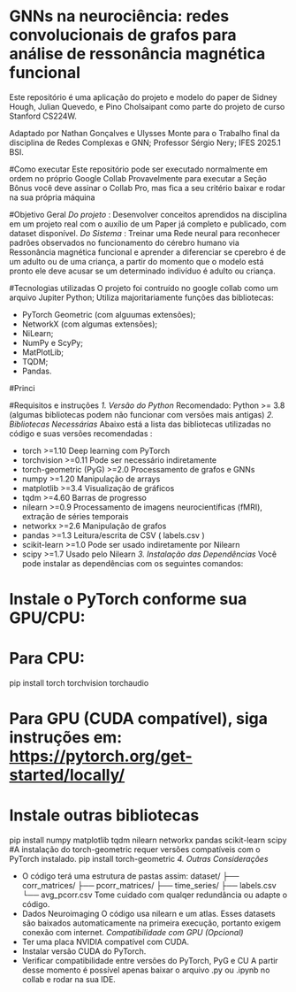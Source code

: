 # GNNs na neurociência: redes convolucionais de grafos para análise de ressonância magnética funcional
Este repositório é uma aplicação do projeto e modelo do paper de Sidney Hough, Julian Quevedo, e Pino Cholsaipant como parte do projeto de curso Stanford CS224W.

Adaptado por Nathan Gonçalves e Ulysses Monte para o Trabalho final da disciplina de Redes Complexas e GNN;
Professor Sérgio Nery;
IFES 2025.1 BSI.

#Como executar
Este repositório pode ser executado normalmente em ordem no próprio Google Collab
Provavelmente para executar a Seção Bônus você deve assinar o Collab Pro, mas fica a seu critério baixar e rodar na sua própria máquina

#Objetivo Geral
*Do projeto* : Desenvolver conceitos aprendidos na disciplina em um projeto real com o auxílio de um Paper já completo e publicado, com dataset disponível.
*Do Sistema* : Treinar uma Rede neural para reconhecer padrôes observados no funcionamento do cérebro humano via Ressonância magnética funcional e aprender a diferenciar se cperebro é de um adulto ou de uma criança, a partir do momento que o modelo está pronto ele deve acusar se um determinado indivíduo é adulto ou criança.

#Tecnologias utilizadas
O projeto foi contruído no google collab como um arquivo Jupiter Python;
Utiliza majoritariamente funções das bibliotecas:
 - PyTorch Geometric (com alguumas extensões);
 - NetworkX (com algumas extensões);
 - NiLearn;
 - NumPy e ScyPy;
 - MatPlotLib;
 - TQDM;
 - Pandas.

#Princi

#Requisitos e instruções 
*1. Versão do Python*
  Recomendado: Python >= 3.8 (algumas bibliotecas podem não funcionar com versões mais antigas)
*2. Bibliotecas Necessárias*
  Abaixo está a lista das bibliotecas utilizadas no código e suas versões recomendadas :
 - torch >=1.10 Deep learning com PyTorch
 - torchvision >=0.11 Pode ser necessário indiretamente
 - torch-geometric (PyG) >=2.0 Processamento de grafos e GNNs
 - numpy >=1.20 Manipulação de arrays
 - matplotlib >=3.4 Visualização de gráficos
 - tqdm >=4.60 Barras de progresso
 - nilearn >=0.9 Processamento de imagens neurocientíficas (fMRI), extração de séries temporais
 - networkx >=2.6 Manipulação de grafos
 - pandas >=1.3 Leitura/escrita de CSV ( labels.csv )
 - scikit-learn >=1.0 Pode ser usado indiretamente por Nilearn
 - scipy >=1.7 Usado pelo Nilearn
*3. Instalação das Dependências*
Você pode instalar as dependências com os seguintes comandos:
  # Instale o PyTorch conforme sua GPU/CPU:
  # Para CPU:
  pip install torch torchvision torchaudio
  # Para GPU (CUDA compatível), siga instruções em: https://pytorch.org/get-started/locally/ 
  # Instale outras bibliotecas
  pip install numpy matplotlib tqdm nilearn networkx pandas scikit-learn scipy
  #A instalação do torch-geometric requer versões compatíveis com o PyTorch instalado. 
  pip install torch-geometric
*4. Outras Considerações*
 - O código terá uma estrutura de pastas assim:
dataset/
├── corr_matrices/
├── pcorr_matrices/
├── time_series/
├── labels.csv
└── avg_pcorr.csv
Tome cuidado com qualqer redundância ou adapte o código.
 - Dados Neuroimaging
O código usa nilearn e um atlas. Esses datasets são baixados automaticamente na primeira execução, portanto exigem conexão com internet.
*Compatibilidade com GPU (Opcional)*
 - Ter uma placa NVIDIA compatível com CUDA.
 - Instalar versão CUDA do PyTorch.
 - Verificar compatibilidade entre versões do PyTorch, PyG e CU
A partir desse momento é possível apenas baixar o arquivo .py ou .ipynb no collab e rodar na sua IDE.
